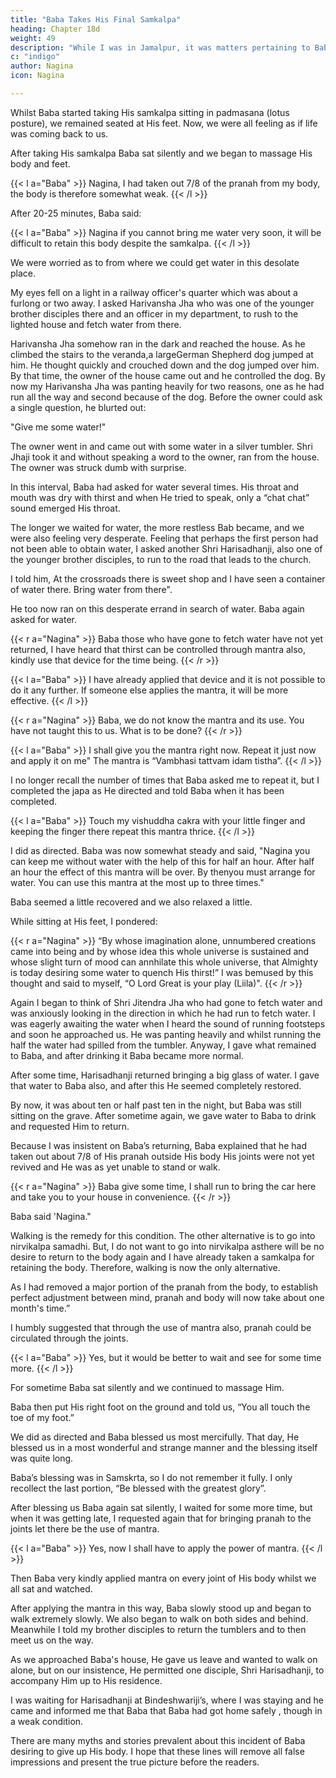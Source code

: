 ```yaml
---
title: "Baba Takes His Final Samkalpa"
heading: Chapter 18d
weight: 49
description: "While I was in Jamalpur, it was matters pertaining to Baba that occupied my mind"
c: "indigo"
author: Nagina
icon: Nagina

---
```




Whilst Baba started taking His samkalpa sitting in padmasana (lotus posture), we remained seated at His feet. Now, we were all feeling as if life was coming back to
us.

After taking His samkalpa Baba sat silently and we began to massage His body and feet.

{{< l a="Baba" >}}
Nagina, I had taken out 7/8 of the pranah from my body, the body is therefore somewhat weak.
{{< /l >}}


After 20-25 minutes, Baba said:

{{< l a="Baba" >}}
Nagina if you cannot bring me water very soon, it will be difficult to retain this body despite the samkalpa.
{{< /l >}}


We were worried as to from where we could get water in this desolate place. 

My eyes fell on a light in a railway officer's quarter which was about a furlong or two away. I asked Harivansha Jha who was one of the younger brother disciples there and an officer in my department, to rush to the lighted house and fetch water from there.

Harivansha Jha somehow ran in the dark and reached the house. As he climbed the stairs to the veranda,a largeGerman Shepherd dog jumped at him. He thought quickly and crouched down and the dog jumped over him. By that time, the owner of the house came out and he controlled the dog. By now my Harivansha Jha was panting heavily for two reasons, one as he had run all the way and second because of the dog. Before the owner could ask a single question, he blurted out:

"Give me some water!"

The owner went in and came out with some water in a silver tumbler. Shri Jhaji took it and without speaking a word to the owner, ran from the house. The owner was struck dumb with surprise.

In this interval, Baba had asked for water several times. His throat and mouth was dry with thirst and when He tried to speak, only a “chat chat” sound emerged His throat.

The longer we waited for water, the more restless Bab became, and we were also feeling very desperate. Feeling that perhaps the first person had not been able to obtain water, I asked another Shri Harisadhanji, also one of the younger brother disciples, to run to the road that leads to the church. 

I told him, At the crossroads there is sweet shop and I have seen a container of water there. Bring water from there". 

He too now ran on this desperate errand in search of water. Baba again asked for water.


{{< r a="Nagina" >}}
Baba those who have gone to fetch water have not yet returned, I have heard that thirst can be controlled through mantra also, kindly use that device for the time being.
{{< /r >}}


{{< l a="Baba" >}}
I have already applied that device and it is not possible to do it any further. If someone else applies the mantra, it will be more effective.
{{< /l >}}

{{< r a="Nagina" >}}
Baba, we do not know the mantra and its use. You have not taught this to us. What is to be done?
{{< /r >}}

{{< l a="Baba" >}}
I shall give you the mantra right now. Repeat it just now and apply it on me" The mantra is “Vambhasi tattvam idam tistha”. 
{{< /l >}}



I no longer recall the number of times that Baba asked me to repeat it, but I completed the japa as He directed and told Baba when it has been completed.

{{< l a="Baba" >}}
Touch my vishuddha cakra with your little finger and keeping the finger there repeat this mantra thrice.
{{< /l >}}


I did as directed. Baba was now somewhat steady and said, "Nagina you can keep me without water with the help of this for half an hour. After half an hour the effect of this mantra will be over. By thenyou must arrange for water. You can use this mantra at the most up to three times."

Baba seemed a little recovered and we also relaxed a little.

While sitting at His feet, I pondered:

{{< r a="Nagina" >}}
“By whose imagination alone, unnumbered creations came into being and by whose idea this whole universe is sustained and whose slight turn of mood can annhilate this whole universe, that Almighty is today desiring some water to quench His thirst!” I was bemused by this thought and said to myself, “O Lord Great is your play (Liila)".
{{< /r >}}

Again I began to think of Shri Jitendra Jha who had gone to fetch water and was anxiously looking in the direction in which he had run to fetch water. I was eagerly awaiting the water when I heard the sound of running footsteps and soon he approached us. He was panting heavily and whilst running the half the water had spilled from the tumbler. Anyway, I gave what remained to Baba, and after drinking it Baba became more normal.

After some time, Harisadhanji returned bringing a big glass of water. I gave that water to Baba also, and after this He seemed completely restored. 

By now, it was about ten or half past ten in the night, but Baba was still sitting on the grave. After sometime again, we gave water to Baba to drink and requested Him to return.

Because I was insistent on Baba’s returning, Baba explained that he had taken out about 7/8 of His pranah outside His body His joints were not yet revived and He was as yet unable to stand or walk.

{{< r a="Nagina" >}}
Baba give some time, I shall run to bring the car here and take you to your house in convenience.
{{< /r >}}


Baba said 'Nagina." 

Walking is the remedy for this condition. The other alternative is to go into nirvikalpa samadhi. But, I do not want to go into nirvikalpa asthere will be no desire to return to the body again and I have already taken a samkalpa for retaining the body. Therefore, walking is now the only alternative. 

As I had removed a major portion of the pranah from the body, to establish perfect adjustment between
mind, pranah and body will now take about one month's time.”

I humbly suggested that through the use of mantra also, pranah could be circulated through the joints.


{{< l a="Baba" >}}
Yes, but it would be better to wait and see for some time more.
{{< /l >}}


For sometime Baba sat silently and we continued to massage Him.

Baba then put His right foot on the ground and told us, “You all touch the toe of my foot.”

We did as directed and Baba blessed us most mercifully. That day, He blessed us in a most wonderful and strange manner and the blessing itself was quite long. 

Baba’s blessing was in Samskrta, so I do not remember it fully. I only recollect the last portion, “Be blessed with the greatest glory”.

After blessing us Baba again sat silently, I waited for some more time, but when it was getting late, I requested again that for bringing pranah to the joints let there be the use of mantra.


{{< l a="Baba" >}}
Yes, now I shall have to apply the power of mantra.
{{< /l >}}


Then Baba very kindly applied mantra on every joint of His body whilst we all sat and watched.

After applying the mantra in this way, Baba slowly stood up and began to walk extremely slowly. We also began to walk on both sides and behind. Meanwhile I told my brother disciples to return the tumblers and to then meet us on the way. 

As we approached Baba's house, He gave us leave and wanted to walk on alone, but on our insistence, He permitted one disciple, Shri Harisadhanji, to accompany Him up to His residence.

I was waiting for Harisadhanji at Bindeshwariji’s, where I was staying and he came and informed me that Baba that Baba had got home safely , though in a weak
condition.

There are many myths and stories prevalent about this incident of Baba desiring to give up His body. I hope that these lines will remove all false impressions
and present the true picture before the readers.
